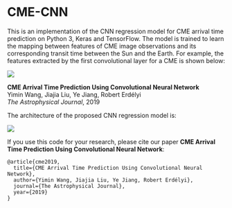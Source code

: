 # CME-CNN
This is an implementation of the CNN regression model for CME arrival time prediction on Python 3, Keras and TensorFlow. The model is trained to learn the mapping between features of CME image observations and its corresponding transit time between the Sun and the Earth. For example, the features extracted by the first convolutional layer for a CME is shown below: <br />

![](https://github.com/yiminking/CME-CNN/blob/master/imgs/first_max_pooling_output.png)

**CME Arrival Time Prediction Using Convolutional Neural Network** <br /> 
Yimin Wang, Jiajia Liu, Ye Jiang, Robert Erdélyi <br /> 
*The Astrophysical Journal*, 2019

The architecture of the proposed CNN regression model is: <br />

![](https://github.com/yiminking/CME-CNN/blob/master/imgs/cnn_model.png)

If you use this code for your research, please cite our paper **CME Arrival Time Prediction Using Convolutional Neural Network**: <br />
```
@article{cme2019,
  title={CME Arrival Time Prediction Using Convolutional Neural Network},
  author={Yimin Wang, Jiajia Liu, Ye Jiang, Robert Erdélyi},
  journal={The Astrophysical Journal},
  year={2019}
}
```
